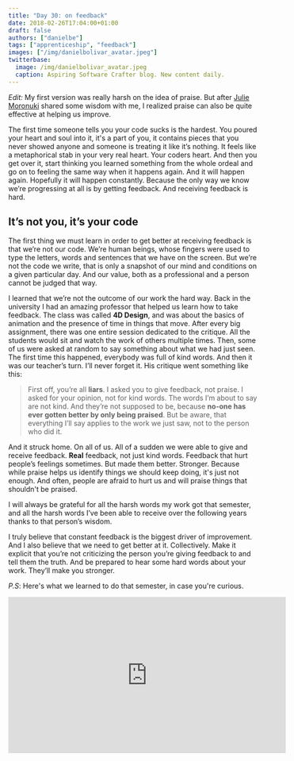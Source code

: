 ```yaml
---
title: "Day 30: on feedback"
date: 2018-02-26T17:04:00+01:00
draft: false
authors: ["danielbe"]
tags: ["apprenticeship", "feedback"]
images: ["/img/danielbolivar_avatar.jpeg"]
twitterbase: 
  image: /img/danielbolivar_avatar.jpeg
  caption: Aspiring Software Crafter blog. New content daily.
---
```

_Edit:_ My first version was really harsh on the idea of praise. But after [Julie Moronuki](https://twitter.com/argumatronic) shared some wisdom with me, I realized praise can also be quite effective at helping us improve. 

The first time someone tells you your code sucks is the hardest. You poured your heart and soul into it, it's a part of you, it contains pieces that you never showed anyone and someone is treating it like it’s nothing. It feels like a metaphorical stab in your very real heart. Your coders heart. And then you get over it, start thinking you learned something from the whole ordeal and go on to feeling the same way when it happens again. And it will happen again. Hopefully it will happen constantly. Because the only way we know we’re progressing at all is by getting feedback. And receiving feedback is hard. 

## It’s not you, it’s your code
The first thing we must learn in order to get better at receiving feedback is that we’re not our code. We’re human beings, whose fingers were used to type the letters, words and sentences that we have on the screen. But we’re not the code we write, that is only a snapshot of our mind and conditions on a given particular day. And our value, both as a professional and a person cannot be judged that way. 

I learned that we’re not the outcome of our work the hard way. Back in the university I had an amazing professor that helped us learn how to take feedback. The class was called **4D Design**, and was about the basics of animation and the presence of time in things that move. After every big assignment, there was one entire session dedicated to the critique. All the students would sit and watch the work of others multiple times. Then, some of us were asked at random to say something about what we had just seen. The first time this happened, everybody was full of kind words. And then it was our teacher’s turn. I’ll never forget it. His critique went something like this: 

> First off, you’re all **liars**. I asked you to give feedback, not praise. I asked for your opinion, not for kind words. The words I’m about to say are not kind. And they’re not supposed to be, because **no-one has ever gotten better by only being praised**. But be aware, that everything I’ll say applies to the work we just saw, not to the person who did it. 

And it struck home. On all of us. All of a sudden we were able to give and receive feedback. **Real** feedback, not just kind words. Feedback that hurt people’s feelings sometimes. But made them better. Stronger. Because while praise helps us identify things we should keep doing, it's just not enough. And often, people are afraid to hurt us and will praise things that shouldn't be praised. 

I will always be grateful for all the harsh words my work got that semester, and all the harsh words I’ve been able to receive over the following years thanks to that person’s wisdom. 

I truly believe that constant feedback is the biggest driver of improvement. And I also believe that we need to get better at it. Collectively. Make it explicit that you’re not criticizing the person you’re giving feedback to and tell them the truth. And be prepared to hear some hard words about your work. They’ll make you stronger.

_P.S_: Here's what we learned to do that semester, in case you're curious. 

<iframe width="560" height="315" src="https://www.youtube.com/embed/OC5vVKu_mYQ?rel=0" frameborder="0" allow="autoplay; encrypted-media" allowfullscreen></iframe>